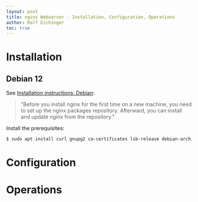 ```yaml
---
layout: post
title: nginx Webserver - Installation, Configuration, Operations
author: Ralf Eichinger
toc: true
---
```


# Installation

## Debian 12

See [Installation instructions: Debian](https://nginx.org/en/linux_packages.html#Debian):

> "Before you install nginx for the first time on a new machine, you need to set up the nginx packages repository. Afterward, you can install and update nginx from the repository."

Install the prerequisites:

```sh
$ sudo apt install curl gnupg2 ca-certificates lsb-release debian-archive-keyring
```

# Configuration


# Operations


